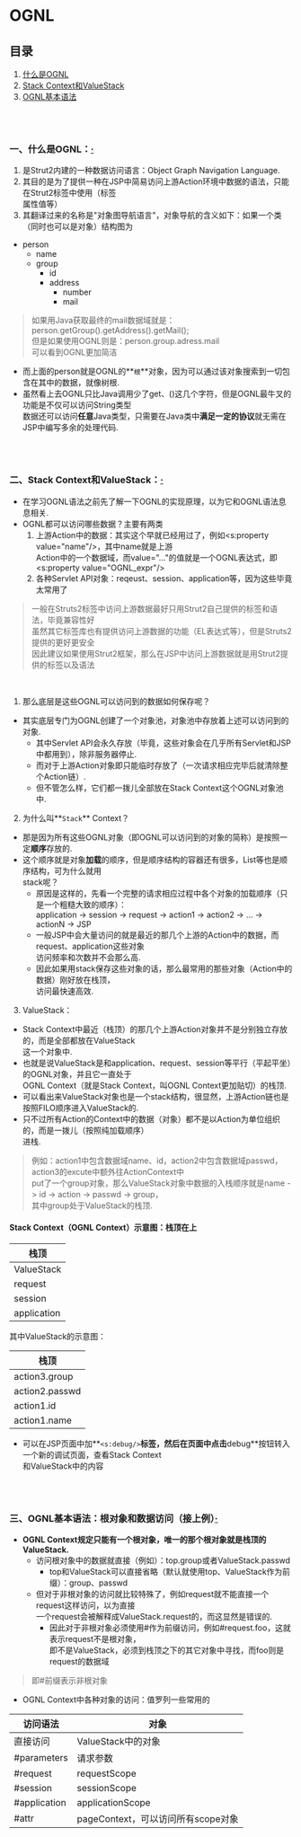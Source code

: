# OGNL

## 目录
1. [什么是OGNL](#一什么是ognl)
2. [Stack Context和ValueStack](二stack-context和valuestack)
3. [OGNL基本语法](三ognl基本语法)

<br><br>

### 一、什么是OGNL：[·](#目录)

1. 是Strut2内建的一种数据访问语言：Object Graph Navigation Language.
2. 其目的是为了提供一种在JSP中简易访问上游Action环境中数据的语法，只能在Strut2标签中使用（标签<br>
属性值等）
3. 其翻译过来的名称是"对象图导航语言"，对象导航的含义如下：如果一个类（同时也可以是对象）结构图为
  * person
    * name
    * group
      * id
      * address
        * number
        * mail
        
> 如果用Java获取最终的mail数据域就是：person.getGroup().getAddress().getMail();<br>
> 但是如果使用OGNL则是：person.group.adress.mail<br>
> 可以看到OGNL更加简洁

* 而上面的person就是OGNL的**`根`**对象，因为可以通过该对象搜索到一切包含在其中的数据，就像树根.
* 虽然看上去OGNL只比Java调用少了get、()这几个字符，但是OGNL最牛叉的功能是不仅可以访问String类型<br>
数据还可以访问**任意**Java类型，只需要在Java类中**满足一定的协议**就无需在JSP中编写多余的处理代码.

<br><br>

### 二、Stack Context和ValueStack：[·](#目录)

* 在学习OGNL语法之前先了解一下OGNL的实现原理，以为它和OGNL语法息息相关.
* OGNL都可以访问哪些数据？主要有两类
  1. 上游Action中的数据：其实这个早就已经用过了，例如<s:property value="name"/>，其中name就是上游<br>
  Action中的一个数据域，而value="..."的值就是一个OGNL表达式，即<s:property value="OGNL_expr"/>
  2. 各种Servlet API对象：reqeust、session、application等，因为这些毕竟太常用了
  
> 一般在Struts2标签中访问上游数据最好只用Strut2自己提供的标签和语法，毕竟兼容性好<br>
> 虽然其它标签库也有提供访问上游数据的功能（EL表达式等），但是Struts2提供的更好更安全<br>
> 因此建议如果使用Strut2框架，那么在JSP中访问上游数据就是用Strut2提供的标签以及语法

<br>

1. 那么底层是这些OGNL可以访问到的数据如何保存呢？
  * 其实底层专门为OGNL创建了一个对象池，对象池中存放着上述可以访问到的对象.
    * 其中Servlet API会永久存放（毕竟，这些对象会在几乎所有Servlet和JSP中都用到），除非服务器停止.
    * 而对于上游Action对象即只能临时存放了（一次请求相应完毕后就清除整个Action链）.
    * 但不管怎么样，它们都一拨儿全部放在Stack Context这个OGNL对象池中.
2. 为什么叫**`Stack`** Context？
  * 那是因为所有这些OGNL对象（即OGNL可以访问到的对象的简称）是按照一定**顺序**存放的.
  * 这个顺序就是对象**加载**的顺序，但是顺序结构的容器还有很多，List等也是顺序结构，可为什么就用<br>
  stack呢？
    * 原因是这样的，先看一个完整的请求相应过程中各个对象的加载顺序（只是一个粗糙大致的顺序）：<br>
    application -> session -> request -> action1 -> action2 -> ... -> actionN -> JSP
    * 一般JSP中会大量访问的就是最近的那几个上游的Action中的数据，而request、application这些对象<br>
    访问频率和次数并不会那么高.
    * 因此如果用stack保存这些对象的话，那么最常用的那些对象（Action中的数据）刚好放在栈顶，<br>
    访问最快速高效.
3. ValueStack：
  * Stack Context中最近（栈顶）的那几个上游Action对象并不是分别独立存放的，而是全部都放在ValueStack<br>
  这一个对象中.
  * 也就是说ValueStack是和application、request、session等平行（平起平坐）的OGNL对象，并且它一直处于<br>
  OGNL Context（就是Stack Context，叫OGNL Context更加贴切）的栈顶.
  * 可以看出来ValueStack对象也是一个stack结构，很显然，上游Action链也是按照FILO顺序进入ValueStack的.
  * 只不过所有Action的Context中的数据（对象）都不是以Action为单位组织的，而是一拨儿（按照纯加载顺序）<br>
  进栈.
  
> 例如：action1中包含数据域name、id，action2中包含数据域passwd，action3的excute中额外往ActionContext中<br>
> put了一个group对象，那么ValueStack对象中数据的入栈顺序就是name -> id -> action -> passwd -> group，<br>
> 其中group处于ValueStack的栈顶.

#### Stack Context（OGNL Context）示意图：栈顶在上
| 栈顶 |
| --- |
| ValueStack |
| request |
| session |
| application |

其中ValueStack的示意图：

| 栈顶 |
| --- |
| action3.group |
| action2.passwd |
| action1.id |
| action1.name |

* 可以在JSP页面中加**`<s:debug/>`**标签，然后在页面中点击**debug**按钮转入一个新的调试页面，查看Stack Context<br>
和ValueStack中的内容

<br><br>

### 三、OGNL基本语法：根对象和数据访问（接上例）[·](#目录)

* **OGNL Context规定只能有一个根对象，唯一的那个根对象就是栈顶的ValueStack.**
  * 访问根对象中的数据就直接（例如）：top.group或者ValueStack.passwd
    * top和ValueStack可以直接省略（默认就使用top、ValueStack作为前缀）：group、passwd
  * 但对于非根对象的访问就比较特殊了，例如request就不能直接一个request这样访问，以为直接<br>
  一个request会被解释成ValueStack.request的，而这显然是错误的.
    * 因此对于非根对象必须使用#作为前缀访问，例如#request.foo，这就表示request不是根对象，<br>
    即不是ValueStack，必须到栈顶之下的其它对象中寻找，而foo则是request的数据域
    
> 即#前缀表示非根对象

* OGNL Context中各种对象的访问：值罗列一些常用的

| 访问语法 | 对象 |
| --- | --- |
| 直接访问 | ValueStack中的对象 |
| \#parameters | 请求参数 |
| \#request | requestScope |
| \#session | sessionScope |
| \#application| applicationScope |
| \#attr | pageContext，可以访问所有scope对象 |

<br><br>
